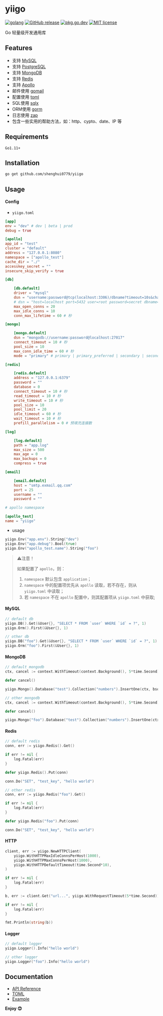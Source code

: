 # yiigo

[![golang](https://img.shields.io/badge/Language-Go-green.svg?style=flat)](https://golang.org)
[![GitHub release](https://img.shields.io/github/release/shenghui0779/yiigo.svg)](https://github.com/shenghui0779/yiigo/releases/latest)
[![pkg.go.dev](https://img.shields.io/badge/dev-reference-007d9c?logo=go&logoColor=white&style=flat)](https://pkg.go.dev/github.com/shenghui0779/yiigo)
[![MIT license](http://img.shields.io/badge/license-MIT-brightgreen.svg)](http://opensource.org/licenses/MIT)

Go 轻量级开发通用库

## Features

- 支持 [MySQL](https://github.com/go-sql-driver/mysql)
- 支持 [PostgreSQL](https://github.com/lib/pq)
- 支持 [MongoDB](https://github.com/mongodb/mongo-go-driver)
- 支持 [Redis](https://github.com/gomodule/redigo)
- 支持 [Apollo](https://github.com/philchia/agollo)
- 邮件使用 [gomail](https://github.com/go-gomail/gomail)
- 配置使用 [toml](https://github.com/pelletier/go-toml)
- SQL使用 [sqlx](https://github.com/jmoiron/sqlx)
- ORM使用 [gorm](https://gorm.io/)
- 日志使用 [zap](https://github.com/uber-go/zap)
- 包含一些实用的帮助方法，如：http、cypto、date、IP 等

## Requirements

`Go1.11+`

## Installation

```sh
go get github.com/shenghui0779/yiigo
```

## Usage

#### Config

- `yiigo.toml`

```toml
[app]
env = "dev" # dev | beta | prod
debug = true

[apollo]
app_id = "test"
cluster = "default"
address = "127.0.0.1:8080"
namespace = ["apollo_test"]
cache_dir = "./"
accesskey_secret = ""
insecure_skip_verify = true

[db]

    [db.default]
    driver = "mysql"
    dsn = "username:password@tcp(localhost:3306)/dbname?timeout=10s&charset=utf8mb4&collation=utf8mb4_general_ci&parseTime=True&loc=Local"
    # dsn = "host=localhost port=5432 user=root password=secret dbname=test connect_timeout=10 sslmode=disable" # pgsql
    max_open_conns = 20
    max_idle_conns = 10
    conn_max_lifetime = 60 # 秒

[mongo]

    [mongo.default]
    dsn = "mongodb://username:password@localhost:27017"
    connect_timeout = 10 # 秒
    pool_size = 10
    max_conn_idle_time = 60 # 秒
    mode = "primary" # primary | primary_preferred | secondary | secondary_preferred | nearest

[redis]

    [redis.default]
    address = "127.0.0.1:6379"
    password = ""
    database = 0
    connect_timeout = 10 # 秒
    read_timeout = 10 # 秒
    write_timeout = 10 # 秒
    pool_size = 10
    pool_limit = 20
    idle_timeout = 60 # 秒
    wait_timeout = 10 # 秒
    prefill_parallelism = 0 # 预填充连接数

[log]

    [log.default]
    path = "app.log"
    max_size = 500
    max_age = 0
    max_backups = 0
    compress = true

[email]

    [email.default]
    host = "smtp.exmail.qq.com"
    port = 25
    username = ""
    password = ""

# apollo namespace

[apollo_test]
name = "yiigo"
```

- usage

```go
yiigo.Env("app.env").String("dev")
yiigo.Env("app.debug").Bool(true)
yiigo.Env("apollo_test.name").String("foo")
```

> ⚠️注意！
>
> 如果配置了 `apollo`，则：
>
> 1. `namespace` 默认包含 `application`；
> 2. `namespace` 中的配置项优先从 `apollo` 读取，若不存在，则从 `yiigo.toml` 中读取；
> 3. 若 `namespace` 不在 `apollo` 配置中，则其配置项从 `yiigo.toml` 中获取;

#### MySQL

```go
// default db
yiigo.DB().Get(&User{}, "SELECT * FROM `user` WHERE `id` = ?", 1)
yiigo.Orm().First(&User{}, 1)

// other db
yiigo.DB("foo").Get(&User{}, "SELECT * FROM `user` WHERE `id` = ?", 1)
yiigo.Orm("foo").First(&User{}, 1)
```

#### MongoDB

```go
// default mongodb
ctx, cancel := context.WithTimeout(context.Background(), 5*time.Second)

defer cancel()

yiigo.Mongo().Database("test").Collection("numbers").InsertOne(ctx, bson.M{"name": "pi", "value": 3.14159})

// other mongodb
ctx, cancel := context.WithTimeout(context.Background(), 5*time.Second)

defer cancel()

yiigo.Mongo("foo").Database("test").Collection("numbers").InsertOne(ctx, bson.M{"name": "pi", "value": 3.14159})
```

#### Redis

```go
// default redis
conn, err := yiigo.Redis().Get()

if err != nil {
    log.Fatal(err)
}

defer yiigo.Redis().Put(conn)

conn.Do("SET", "test_key", "hello world")

// other redis
conn, err := yiigo.Redis("foo").Get()

if err != nil {
    log.Fatal(err)
}

defer yiigo.Redis("foo").Put(conn)

conn.Do("SET", "test_key", "hello world")
```

#### HTTP

```go
client, err := yiigo.NewHTTPClient(
    yiigo.WithHTTPMaxIdleConnsPerHost(1000),
    yiigo.WithHTTPMaxConnsPerHost(1000),
    yiigo.WithHTTPDefaultTimeout(time.Second*10),
)

if err != nil {
    log.Fatal(err)
}

b, err := client.Get("url...", yiigo.WithRequestTimeout(5*time.Second))

if err != nil {
    log.Fatal(err)
}

fmt.Println(string(b))
```

#### Logger

```go
// default logger
yiigo.Logger().Info("hello world")

// other logger
yiigo.Logger("foo").Info("hello world")
```

## Documentation

- [API Reference](https://pkg.go.dev/github.com/shenghui0779/yiigo)
- [TOML](https://github.com/toml-lang/toml)
- [Example](https://github.com/shenghui0779/yiigo-example)

**Enjoy 😊**
